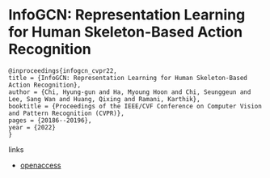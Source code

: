 # InfoGCN: Representation Learning for Human Skeleton-Based Action Recognition

```
@inproceedings{infogcn_cvpr22,
title = {InfoGCN: Representation Learning for Human Skeleton-Based Action Recognition},
author = {Chi, Hyung-gun and Ha, Myoung Hoon and Chi, Seunggeun and Lee, Sang Wan and Huang, Qixing and Ramani, Karthik},
booktitle = {Proceedings of the IEEE/CVF Conference on Computer Vision and Pattern Recognition (CVPR)},
pages = {20186--20196},
year = {2022}
}
```

links
- [openaccess](http://openaccess.thecvf.com//content/CVPR2022/html/Chi_InfoGCN_Representation_Learning_for_Human_Skeleton-Based_Action_Recognition_CVPR_2022_paper.html)
